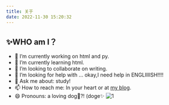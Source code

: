 ```yaml
---
title: 关于
date: 2022-11-30 15:20:32
---
```


## ✨WHO am I？
- 🔭 I’m currently working on html and py.
- 🌱 I’m currently learning html.
- 👯 I’m looking to collaborate on writing.
- 🤔 I’m looking for help with ... okay,I need help in ENGLIIIISH!!!!
- 💬 Ask me about: study!
- 📫 How to reach me: In your heart or at [my blog](https://66619.eu.org).
- 😄 Pronouns: a loving dog:dog:?! (doge✨ 
![1](https://image.66619.eu.org/file/5be06d1cbc297f7a4e4ec.jpg)



